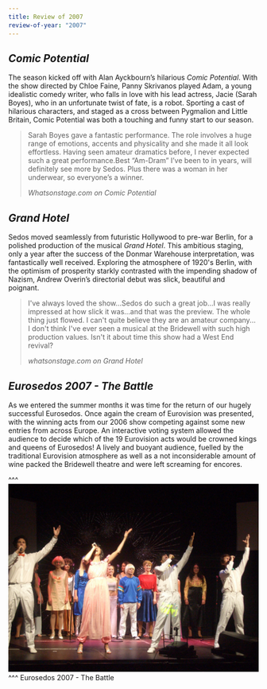 ```yaml
---
title: Review of 2007
review-of-year: "2007"
---
```

## *Comic Potential*

The season kicked off with Alan Ayckbourn’s hilarious *Comic Potential*. With the show directed by Chloe Faine, Panny Skrivanos played Adam, a young idealistic comedy writer, who falls in love with his lead actress, Jacie (Sarah Boyes), who in an unfortunate twist of fate, is a robot. Sporting a cast of hilarious characters, and staged as a cross between Pygmalion and Little Britain, Comic Potential was both a touching and funny start to our season.

>Sarah Boyes gave a fantastic performance. The role involves a huge range of emotions, accents and physicality and she made it all look effortless. Having seen amateur dramatics before, I never expected such a great performance.Best “Am-Dram” I’ve been to in years, will definitely see more by Sedos. Plus there was a woman in her underwear, so everyone’s a winner. 
><footer><cite>Whatsonstage.com on Comic Potential</cite></footer>

## *Grand Hotel*

Sedos moved seamlessly from futuristic Hollywood to pre-war Berlin, for a polished production of the musical *Grand Hotel*. This ambitious staging, only a year after the success of the Donmar Warehouse interpretation, was fantastically well received. Exploring the atmosphere of 1920's Berlin, with the optimism of prosperity starkly contrasted with the impending shadow of Nazism, Andrew Overin’s directorial debut was slick, beautiful and poignant. 

>I've always loved the show...Sedos do such a great job...I was really impressed at how slick it was...and that was the preview. The whole thing just flowed. I can't quite believe they are an amateur company... I don't think I've ever seen a musical at the Bridewell with such high production values. Isn't it about time this show had a West End revival?
><footer><cite>whatsonstage.com on Grand Hotel</cite></footer>

## *Eurosedos 2007 - The Battle* 

As we entered the summer months it was time for the return of our hugely successful Eurosedos. Once again the cream of Eurovision was presented, with the winning acts from our 2006 show competing against some new entries from across Europe. An interactive voting system allowed the audience to decide which of the 19 Eurovision acts would be crowned kings and queens of Eurosedos! A lively and buoyant audience, fuelled by the traditional Eurovision atmosphere as well as a not inconsiderable amount of wine packed the Bridewell theatre and were left screaming for encores.

^^^ ![](/assets/4907801028_31c118d06e_o.jpg)
^^^ Eurosedos 2007 - The Battle